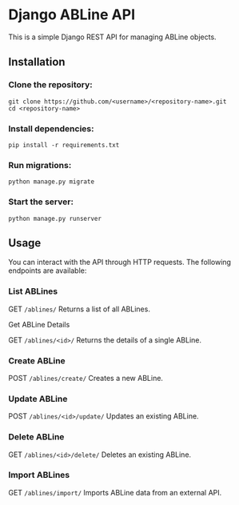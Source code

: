 # Django ABLine API
This is a simple Django REST API for managing ABLine objects.

## Installation
### Clone the repository:
```
git clone https://github.com/<username>/<repository-name>.git
cd <repository-name>
```
### Install dependencies:
```
pip install -r requirements.txt
```

### Run migrations:
```
python manage.py migrate
```
### Start the server:
```
python manage.py runserver
```
## Usage
You can interact with the API through HTTP requests. The following endpoints are available:

### List ABLines
GET `/ablines/`
Returns a list of all ABLines.

Get ABLine Details

GET `/ablines/<id>/`
Returns the details of a single ABLine.

### Create ABLine
POST `/ablines/create/`
Creates a new ABLine.

### Update ABLine
POST `/ablines/<id>/update/`
Updates an existing ABLine.

### Delete ABLine
GET `/ablines/<id>/delete/`
Deletes an existing ABLine.

### Import ABLines
GET `/ablines/import/`
Imports ABLine data from an external API.